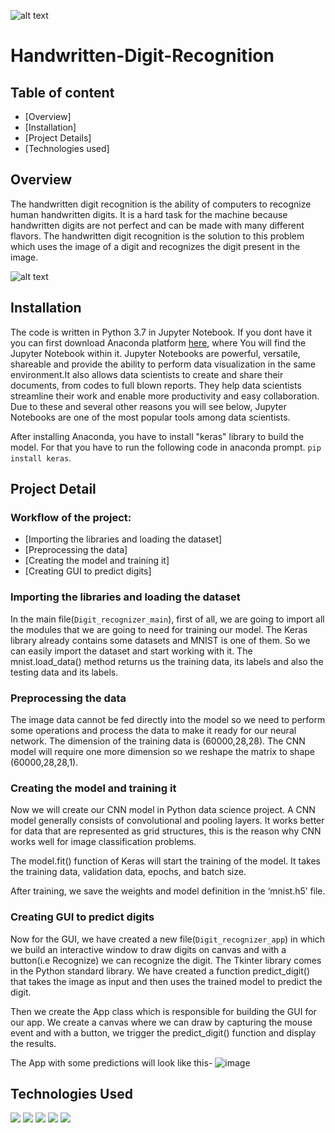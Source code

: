 ![alt text](https://data-flair.training/blogs/wp-content/uploads/sites/2/2020/01/python-machine-learning-project-handwritten-digit-recognition-1-640x480.jpg)

# Handwritten-Digit-Recognition
  
## Table of content
  * [Overview]
  * [Installation]
  * [Project Details]
  * [Technologies used]
  
## Overview
The handwritten digit recognition is the ability of computers to recognize human handwritten digits. It is a hard task for the machine because handwritten digits are not perfect and can be made with many different flavors. The handwritten digit recognition is the solution to this problem which uses the image of a digit and recognizes the digit present in the image.

![alt text](https://camo.githubusercontent.com/3cb372f63ef7bf9417d49b33a9ff444f8b2ac8f9/68747470733a2f2f6b75616e686f6f6e672e66696c65732e776f726470726573732e636f6d2f323031362f30312f6d6e6973746469676974732e676966)



## Installation
The code is written in Python 3.7 in Jupyter Notebook. If you dont have it you can first download Anaconda platform [here](https://docs.anaconda.com/anaconda/install/), where You will find the Jupyter Notebook within it. Jupyter Notebooks are powerful, versatile, shareable and provide the ability to perform data visualization in the same environment.It also allows data scientists to create and share their documents, from codes to full blown reports. They help data scientists streamline their work and enable more productivity and easy collaboration. Due to these and several other reasons you will see below, Jupyter Notebooks are one of the most popular tools among data scientists.

After installing Anaconda, you have to install "keras" library to build the model. For that you have to run the following code in anaconda prompt.
`pip install keras`.

## Project Detail
### Workflow of the project:
   * [Importing the libraries and loading the dataset]
   * [Preprocessing the data]
   * [Creating the model and training it]
   * [Creating GUI to predict digits]
   
### Importing the libraries and loading the dataset
In the main file(`Digit_recognizer_main`), first of all, we are going to import all the modules that we are going to need for training our model. The Keras library already contains some datasets and MNIST is one of them. So we can easily import the dataset and start working with it. The mnist.load_data() method returns us the training data, its labels and also the testing data and its labels.

### Preprocessing the data
The image data cannot be fed directly into the model so we need to perform some operations and process the data to make it ready for our neural network. The dimension of the training data is (60000,28,28). The CNN model will require one more dimension so we reshape the matrix to shape (60000,28,28,1).

### Creating the model and training it
Now we will create our CNN model in Python data science project. A CNN model generally consists of convolutional and pooling layers. It works better for data that are represented as grid structures, this is the reason why CNN works well for image classification problems.

The model.fit() function of Keras will start the training of the model. It takes the training data, validation data, epochs, and batch size.

After training, we save the weights and model definition in the ‘mnist.h5’ file.

### Creating GUI to predict digits
Now for the GUI, we have created a new file(`Digit_recognizer_app`) in which we build an interactive window to draw digits on canvas and with a button(i.e Recognize) we can recognize the digit. The Tkinter library comes in the Python standard library. We have created a function predict_digit() that takes the image as input and then uses the trained model to predict the digit.

Then we create the App class which is responsible for building the GUI for our app. We create a canvas where we can draw by capturing the mouse event and with a button, we trigger the predict_digit() function and display the results.

The App with some predictions will look like this- 
![image](https://drive.google.com/uc?export=view&id=1JAGtyXba_ZYQ88bijGETbyZTHqTpFuxe)

## Technologies Used
![](https://www.python.org/static/community_logos/python-logo-master-v3-TM.png)
![](https://miro.medium.com/max/600/0*LZQf7b4u8f97izwV.png)
![](https://static.javatpoint.com/python/images/tkinter-tutorial.png)
![](https://static.javatpoint.com/tutorial/numpy/images/numpy-tutorial.png)
![](https://learncreategame.com/techart/wp-content/uploads/sites/2/2016/06/pil-Maya-Python-Compile.jpg)


